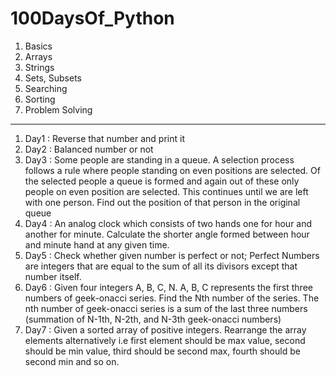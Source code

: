 # 100DaysOf_Python

1. Basics 
2. Arrays
3. Strings
4. Sets, Subsets
5. Searching
6. Sorting
7. Problem Solving
-----------------------------------------------------------------------------------------------

1. Day1 : Reverse that number and print it
2. Day2 : Balanced number or not
3. Day3 : Some people are standing in a queue. A selection process follows a rule where people standing on even positions are selected. Of the selected people a queue is formed and again out of these only people on even position are selected. This continues until we are left with one person. Find out the position of that person in the original queue
4.  Day4 : An analog clock which consists of two hands one for hour and another for minute. Calculate the shorter angle formed between hour and minute hand at any given time.
5.  Day5 : Check whether given number is perfect or not; Perfect Numbers are integers that are equal to the sum of all its divisors except that number itself.
6.  Day6 : Given four integers A, B, C, N. A, B, C represents the first three numbers of geek-onacci series. Find the Nth number of the series. The nth number of geek-onacci series is a sum of the last three numbers (summation of N-1th, N-2th, and N-3th geek-onacci numbers)
7.  Day7 : Given a sorted array of positive integers. Rearrange  the array elements alternatively i.e first element should be max value, second should be min value, third should be second max, fourth should be second min and so on.
